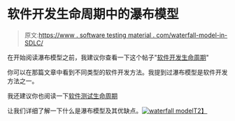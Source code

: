 # 软件开发生命周期中的瀑布模型

> 原文:[https://www . software testing material . com/waterfall-model-in-SDLC/](https://www.softwaretestingmaterial.com/waterfall-model-in-sdlc/)

在开始阅读瀑布模型之前，我建议你查看一下这个帖子"[软件开发生命周期](https://www.softwaretestingmaterial.com/sdlc-software-development-life-cycle/)"

你可以在那篇文章中看到不同类型的软件开发方法。我提到过瀑布模型是软件开发方法之一。

我还建议你也阅读一下[软件测试生命周期](https://www.softwaretestingmaterial.com/stlc-software-testing-life-cycle/)

让我们详细了解一下什么是瀑布模型及其优缺点。[![waterfall model](../Images/e5a61819f7826c928b10168aea4bbafb.png "waterfall model")T2】](https://www.softwaretestingmaterial.com/waterfall-model-in-sdlc/waterfall-model-sdlc/)